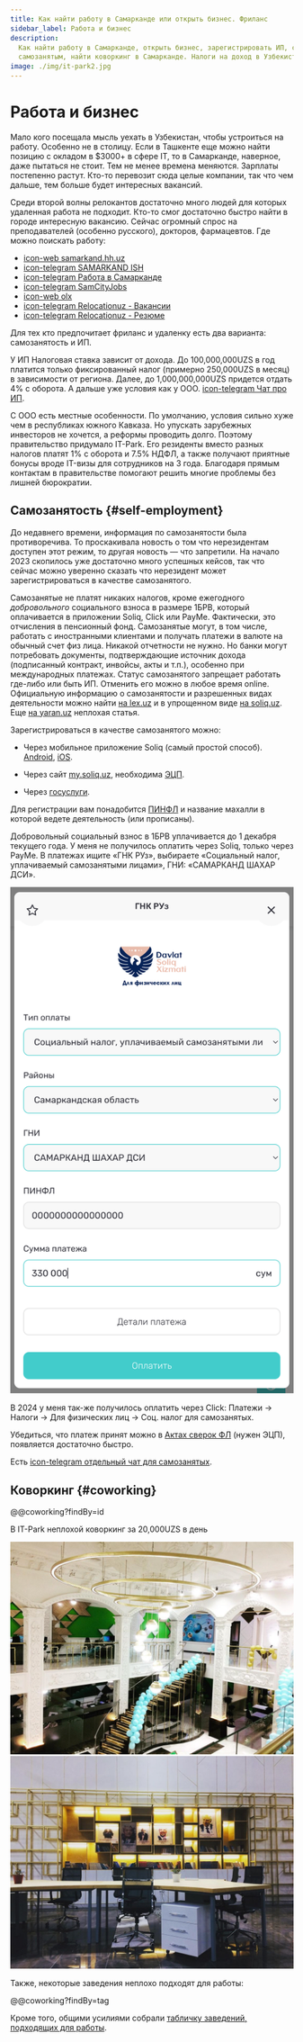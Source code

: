 ```yaml
---
title: Как найти работу в Самарканде или открыть бизнес. Фриланс
sidebar_label: Работа и бизнес
description:
  Как найти работу в Самарканде, открыть бизнес, зарегистрировать ИП, стать
  самозанятым, найти коворкинг в Самарканде. Налоги на доход в Узбекистане.
image: ./img/it-park2.jpg
---
```


# Работа и бизнес

Мало кого посещала мысль уехать в Узбекистан, чтобы устроиться на работу.
Особенно не в столицу. Если в Ташкенте еще можно найти позицию с окладом в
$3000+ в сфере IT, то в Самарканде, наверное, даже пытаться не стоит. Тем не
менее времена меняются. Зарплаты постепенно растут. Кто-то перевозит сюда целые
компании, так что чем дальше, тем больше будет интересных вакансий.

Среди второй волны релокантов достаточно много людей для которых удаленная
работа не подходит. Кто-то смог достаточно быстро найти в городе интересную
вакансию. Сейчас огромный спрос на преподавателей (особенно русского), докторов,
фармацевтов. Где можно поискать работу:

- [icon-web samarkand.hh.uz](https://samarkand.hh.uz/)
- [icon-telegram SAMARKAND ISH](https://t.me/samarqand_rabota_ish)
- [icon-telegram Работа в Самарканде](https://t.me/samarkandvakansiya)
- [icon-telegram SamCityJobs](https://t.me/samcityjobs)
- [icon-web olx](https://www.olx.uz/d/rabota/samarkand/)
- [icon-telegram Relocationuz - Вакансии](https://t.me/+XfqwsMFvUBtlNzEy)
- [icon-telegram Relocationuz - Резюме](https://t.me/+mxhNi7eV-D41YmRi)

Для тех кто предпочитает фриланс и удаленку есть два варианта: самозанятость и
ИП.

У ИП Налоговая ставка зависит от дохода. До 100,000,000UZS в год платится только
фиксированный налог (примерно 250,000UZS в месяц) в зависимости от региона.
Далее, до 1,000,000,000UZS придется отдать 4% с оборота. А дальше уже условия
как у ООО. [icon-telegram Чат про ИП](https://t.me/YATT_UZ).

C ООО есть местные особенности. По умолчанию, условия сильно хуже чем в
республиках южного Кавказа. Но упускать зарубежных инвесторов не хочется, а
реформы проводить долго. Поэтому правительство придумало IT-Park. Его резиденты
вместо разных налогов платят 1% с оборота и 7.5% НДФЛ, а также получают приятные
бонусы вроде IT-визы для сотрудников на 3 года. Благодаря прямым контактам в
правительстве помогают решить многие проблемы без лишней бюрократии.

## Самозанятость {#self-employment}

До недавнего времени, информация по самозанятости была противоречива. То
проскакивала новость о том что нерезидентам доступен этот режим, то другая
новость — что запретили. На начало 2023 скопилось уже достаточно много успешных
кейсов, так что сейчас можно уверенно сказать что нерезидент может
зарегистрироваться в качестве самозанятого.

Самозанятые не платят никаких налогов, кроме ежегодного _добровольного_
социального взноса в размере 1БРВ, который оплачивается в приложении Soliq,
Click или PayMe. Фактически, это отчисления в пенсионный фонд. Самозанятые
могут, в том числе, работать с иностранными клиентами и получать платежи в
валюте на обычный счет физ лица. Никакой отчетности не нужно. Но банки могут
потребовать документы, подтверждающие источник дохода (подписанный контракт,
инвойсы, акты и т.п.), особенно при международных платежах. Статус самозанятого
запрещает работать где-либо или быть ИП. Отменить его можно в любое время
online. Официальную информацию о самозанятости и разрешенных видах деятельности
можно найти [на lex.uz](https://lex.uz/docs/4849605) и в упрощенном виде
[на soliq.uz](https://soliq.uz/press-services/news/show/na-chto-obratit-vnimanie-pri-registratsii-v-kachestve-samozanyatogo?lang=ru).
Еще [на yaran.uz](https://yaran.uz/samozanyatye-lica-v-2021g/) неплохая статья.

Зарегистрироваться в качестве самозанятого можно:

- Через мобильное приложение Soliq (самый простой способ).
  [Android](https://play.google.com/store/apps/details?id=uz.soliq.mobile),
  [iOS](https://apps.apple.com/uz/app/soliq/id1518038410).

- Через сайт [my.soliq.uz](https://my.soliq.uz/main/?lang=ru), необходима
  [ЭЦП](../services/government.md#e-signature).

- Через [госуслуги](https://my.gov.uz/ru/service/491).

Для регистрации вам понадобится [ПИНФЛ](../services/government.md#pinfl) и
название махалли в которой ведете деятельность (или прописаны).

Добровольный социальный взнос в 1БРВ уплачивается до 1 декабря текущего года. У
меня не получилось оплатить через Soliq, только через PayMe. В платежах ищите
«ГНК РУз», выбираете «Социальный налог, уплачиваемый самозанятыми лицами», ГНИ:
«САМАРКАНД ШАХАР ДСИ».

![Оплата социального налога на самозанятого](img/self-employment-tax.png)

В 2024 у меня так-же получилось оплатить через Click: Платежи → Налоги → Для
физических лиц → Соц. налог для самозанятых.

Убедиться, что платеж принят можно в
[Актах сверок ФЛ](https://my3.soliq.uz/remotes-services/kls/individual-act)
(нужен ЭЦП), появляется достаточно быстро.

Есть
[icon-telegram отдельный чат для самозанятых](https://t.me/self_employment_uz).

## Коворкинг {#coworking}

@@coworking?findBy=id

В IT-Park неплохой коворкинг за 20,000UZS в день

![IT-Park](img/it-park1.jpg) ![IT-Park](img/it-park2.jpg)

Также, некоторые заведения неплохо подходят для работы:

@@coworking?findBy=tag

Кроме того, общими усилиями собрали
[табличку заведений, подходящих для работы](https://docs.google.com/spreadsheets/d/1IWz5-XmvrCZNRc4jXp7Bm9ZA0JYWGPcFFAgN2wDXwQI/edit?usp=sharing).
